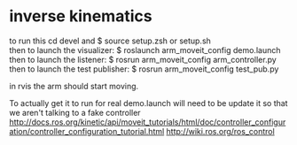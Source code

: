 # inverse kinematics

to run this cd devel and $ source setup.zsh or setup.sh  
then to launch the visualizer: $ roslaunch arm_moveit_config demo.launch  
then to launch the listener: $ rosrun arm_moveit_config arm_controller.py  
then to launch the test publisher: $ rosrun arm_moveit_config test_pub.py

in rvis the arm should start moving. 

To actually get it to run for real demo.launch will need to be update it so that we aren't talking to a fake controller
http://docs.ros.org/kinetic/api/moveit_tutorials/html/doc/controller_configuration/controller_configuration_tutorial.html
http://wiki.ros.org/ros_control
